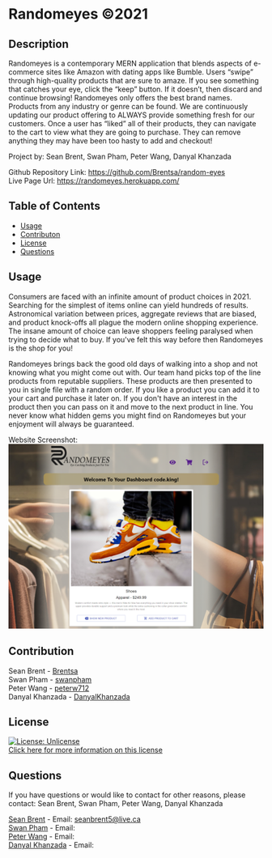 # Randomeyes ©2021 

## Description
Randomeyes is a contemporary MERN application that blends aspects of e-commerce sites like Amazon with dating apps like Bumble.  Users “swipe” through high-quality products that are sure to amaze. If you see something that catches your eye, click the “keep” button. If it doesn’t, then discard and continue browsing! Randomeyes only offers the best brand names. Products from any industry or genre can be found. We are continuously updating our product offering to ALWAYS provide something fresh for our customers. Once a user has “liked” all of their products, they can navigate to the cart to view what they are going to purchase. They can remove anything they may have been too hasty to add and checkout!<br> 

Project by: Sean Brent, Swan Pham, Peter Wang, Danyal Khanzada

Github Repository Link: https://github.com/Brentsa/random-eyes<br> 
Live Page Url: https://randomeyes.herokuapp.com/<br>

## Table of Contents
* [Usage](#usage)
* [Contributon](#credits)
* [License](#license)
* [Questions](#questions)

## Usage 
Consumers are faced with an infinite amount of product choices in 2021. Searching for the simplest of items online can yield hundreds of results. Astronomical variation between prices, aggregate reviews that are biased, and product knock-offs all plague the modern online shopping experience. The insane amount of choice can leave shoppers feeling paralysed when trying to decide what to buy. If you've felt this way before then Randomeyes is the shop for you!<br> 

Randomeyes brings back the good old days of walking into a shop and not knowing what you might come out with. Our team hand picks top of the line products from reputable suppliers. These products are then presented to you in single file with a random order. If you like a product you can add it to your cart and purchase it later on. If you don't have an interest in the product then you can pass on it and move to the next product in line. You never know what hidden gems you might find on Randomeyes but your enjoyment will always be guaranteed.<br>

Website Screenshot:<br> 
![Webpage](./client/public/webpage.png)

## Contribution
Sean Brent - [Brentsa](https://github.com/Brentsa) <br>
Swan Pham - [swanpham]() <br>
Peter Wang - [peterw712]() <br>
Danyal Khanzada - [DanyalKhanzada]() <br>

## License
[![License: Unlicense](https://img.shields.io/badge/license-Unlicense-blue.svg)](http://unlicense.org/) <br>
[Click here for more information on this license](https://choosealicense.com/licenses/unlicense)

## Questions
If you have questions or would like to contact for other reasons, please contact:
Sean Brent, Swan Pham, Peter Wang, Danyal Khanzada  

[Sean Brent](https://github.com/Brentsa) - Email: seanbrent5@live.ca <br>
[Swan Pham]() - Email:  <br>
[Peter Wang]() - Email: <br>
[Danyal Khanzada]() - Email: 
